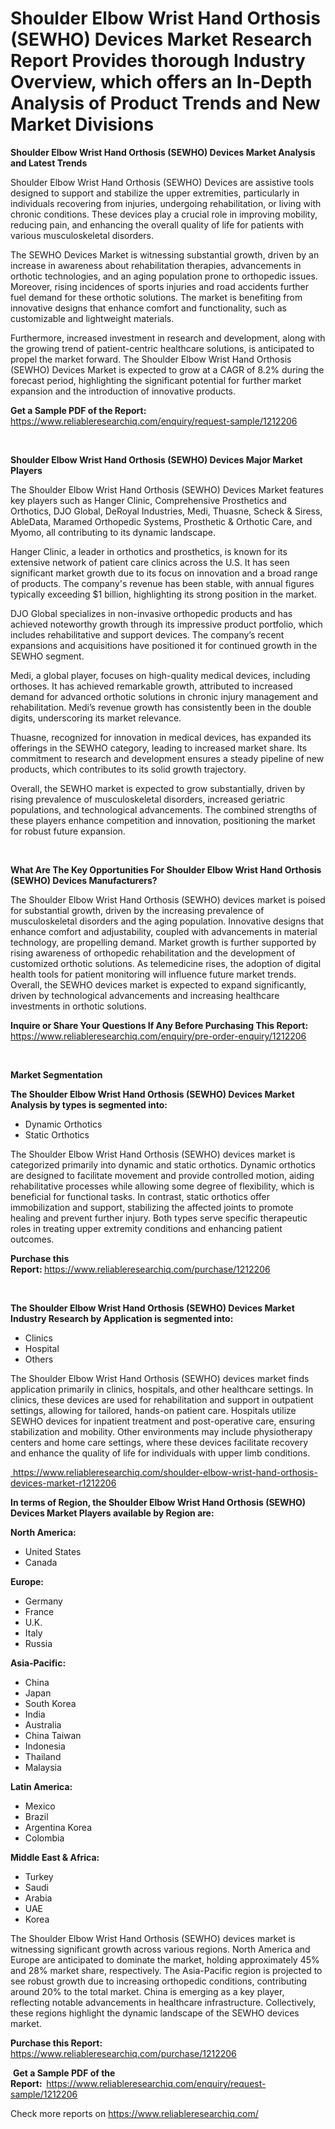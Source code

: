 <p><h1>Shoulder Elbow Wrist Hand Orthosis (SEWHO) Devices Market Research Report Provides thorough Industry Overview, which offers an In-Depth Analysis of Product Trends and New Market Divisions</h1></p><p><strong>Shoulder Elbow Wrist Hand Orthosis (SEWHO) Devices Market Analysis and Latest Trends</strong></p>
<p><p>Shoulder Elbow Wrist Hand Orthosis (SEWHO) Devices are assistive tools designed to support and stabilize the upper extremities, particularly in individuals recovering from injuries, undergoing rehabilitation, or living with chronic conditions. These devices play a crucial role in improving mobility, reducing pain, and enhancing the overall quality of life for patients with various musculoskeletal disorders.</p><p>The SEWHO Devices Market is witnessing substantial growth, driven by an increase in awareness about rehabilitation therapies, advancements in orthotic technologies, and an aging population prone to orthopedic issues. Moreover, rising incidences of sports injuries and road accidents further fuel demand for these orthotic solutions. The market is benefiting from innovative designs that enhance comfort and functionality, such as customizable and lightweight materials.</p><p>Furthermore, increased investment in research and development, along with the growing trend of patient-centric healthcare solutions, is anticipated to propel the market forward. The Shoulder Elbow Wrist Hand Orthosis (SEWHO) Devices Market is expected to grow at a CAGR of 8.2% during the forecast period, highlighting the significant potential for further market expansion and the introduction of innovative products.</p></p>
<p><strong>Get a Sample PDF of the Report:&nbsp;</strong> <a href="https://www.reliableresearchiq.com/enquiry/request-sample/1212206?utm_campaign=2758&utm_medium=2&utm_source=Github&utm_content=ia&utm_term=24032025&utm_id=shoulder-elbow-wrist-hand-orthosis-sewho-devices">https://www.reliableresearchiq.com/enquiry/request-sample/1212206</a></p>
<p>&nbsp;</p>
<p><strong>Shoulder Elbow Wrist Hand Orthosis (SEWHO) Devices Major Market Players</strong></p>
<p><p>The Shoulder Elbow Wrist Hand Orthosis (SEWHO) Devices Market features key players such as Hanger Clinic, Comprehensive Prosthetics and Orthotics, DJO Global, DeRoyal Industries, Medi, Thuasne, Scheck & Siress, AbleData, Maramed Orthopedic Systems, Prosthetic & Orthotic Care, and Myomo, all contributing to its dynamic landscape.</p><p>Hanger Clinic, a leader in orthotics and prosthetics, is known for its extensive network of patient care clinics across the U.S. It has seen significant market growth due to its focus on innovation and a broad range of products. The company's revenue has been stable, with annual figures typically exceeding $1 billion, highlighting its strong position in the market. </p><p>DJO Global specializes in non-invasive orthopedic products and has achieved noteworthy growth through its impressive product portfolio, which includes rehabilitative and support devices. The company’s recent expansions and acquisitions have positioned it for continued growth in the SEWHO segment.</p><p>Medi, a global player, focuses on high-quality medical devices, including orthoses. It has achieved remarkable growth, attributed to increased demand for advanced orthotic solutions in chronic injury management and rehabilitation. Medi’s revenue growth has consistently been in the double digits, underscoring its market relevance.</p><p>Thuasne, recognized for innovation in medical devices, has expanded its offerings in the SEWHO category, leading to increased market share. Its commitment to research and development ensures a steady pipeline of new products, which contributes to its solid growth trajectory.</p><p>Overall, the SEWHO market is expected to grow substantially, driven by rising prevalence of musculoskeletal disorders, increased geriatric populations, and technological advancements. The combined strengths of these players enhance competition and innovation, positioning the market for robust future expansion.</p></p>
<p>&nbsp;</p>
<p><strong>What Are The Key Opportunities For Shoulder Elbow Wrist Hand Orthosis (SEWHO) Devices Manufacturers?</strong></p>
<p><p>The Shoulder Elbow Wrist Hand Orthosis (SEWHO) devices market is poised for substantial growth, driven by the increasing prevalence of musculoskeletal disorders and the aging population. Innovative designs that enhance comfort and adjustability, coupled with advancements in material technology, are propelling demand. Market growth is further supported by rising awareness of orthopedic rehabilitation and the development of customized orthotic solutions. As telemedicine rises, the adoption of digital health tools for patient monitoring will influence future market trends. Overall, the SEWHO devices market is expected to expand significantly, driven by technological advancements and increasing healthcare investments in orthotic solutions.</p></p>
<p><strong>Inquire or Share Your Questions If Any Before Purchasing This Report:</strong> <a href="https://www.reliableresearchiq.com/enquiry/pre-order-enquiry/1212206?utm_campaign=2758&utm_medium=2&utm_source=Github&utm_content=ia&utm_term=24032025&utm_id=shoulder-elbow-wrist-hand-orthosis-sewho-devices">https://www.reliableresearchiq.com/enquiry/pre-order-enquiry/1212206</a></p>
<p>&nbsp;</p>
<p><strong>Market Segmentation</strong></p>
<p><strong>The Shoulder Elbow Wrist Hand Orthosis (SEWHO) Devices Market Analysis by types is segmented into:</strong></p>
<p><ul><li>Dynamic Orthotics</li><li>Static Orthotics</li></ul></p>
<p><p>The Shoulder Elbow Wrist Hand Orthosis (SEWHO) devices market is categorized primarily into dynamic and static orthotics. Dynamic orthotics are designed to facilitate movement and provide controlled motion, aiding rehabilitative processes while allowing some degree of flexibility, which is beneficial for functional tasks. In contrast, static orthotics offer immobilization and support, stabilizing the affected joints to promote healing and prevent further injury. Both types serve specific therapeutic roles in treating upper extremity conditions and enhancing patient outcomes.</p></p>
<p><strong>Purchase this Report:&nbsp;</strong><a href="https://www.reliableresearchiq.com/purchase/1212206?utm_campaign=2758&utm_medium=2&utm_source=Github&utm_content=ia&utm_term=24032025&utm_id=shoulder-elbow-wrist-hand-orthosis-sewho-devices">https://www.reliableresearchiq.com/purchase/1212206</a></p>
<p>&nbsp;</p>
<p><strong>The Shoulder Elbow Wrist Hand Orthosis (SEWHO) Devices Market Industry Research by Application is segmented into:</strong></p>
<p><ul><li>Clinics</li><li>Hospital</li><li>Others</li></ul></p>
<p><p>The Shoulder Elbow Wrist Hand Orthosis (SEWHO) devices market finds application primarily in clinics, hospitals, and other healthcare settings. In clinics, these devices are used for rehabilitation and support in outpatient settings, allowing for tailored, hands-on patient care. Hospitals utilize SEWHO devices for inpatient treatment and post-operative care, ensuring stabilization and mobility. Other environments may include physiotherapy centers and home care settings, where these devices facilitate recovery and enhance the quality of life for individuals with upper limb conditions.</p></p>
<p><a href="https://www.reliableresearchiq.com/shoulder-elbow-wrist-hand-orthosis-devices-market-r1212206?utm_campaign=2758&utm_medium=2&utm_source=Github&utm_content=ia&utm_term=24032025&utm_id=shoulder-elbow-wrist-hand-orthosis-sewho-devices">&nbsp;https://www.reliableresearchiq.com/shoulder-elbow-wrist-hand-orthosis-devices-market-r1212206</a></p>
<p><strong>In terms of Region, the Shoulder Elbow Wrist Hand Orthosis (SEWHO) Devices Market Players available by Region are:</strong></p>
<p>
    <p> <strong> North America: </strong>
        <ul>
            <li>United States</li>
            <li>Canada</li>
        </ul>
        </p> 
    <p> <strong> Europe: </strong>
        <ul>
            <li>Germany</li>
            <li>France</li>
            <li>U.K.</li>
            <li>Italy</li>
            <li>Russia</li>
        </ul>
        </p> 
    <p> <strong> Asia-Pacific: </strong>
        <ul>
            <li>China</li>
            <li>Japan</li>
            <li>South Korea</li>
            <li>India</li>
            <li>Australia</li>
            <li>China Taiwan</li>
            <li>Indonesia</li>
            <li>Thailand</li>
            <li>Malaysia</li>
        </ul>
        </p> 
    <p> <strong> Latin America: </strong>
        <ul>
            <li>Mexico</li>
            <li>Brazil</li>
            <li>Argentina Korea</li>
            <li>Colombia</li>
        </ul>
        </p> 
    <p> <strong> Middle East & Africa: </strong>
        <ul>
            <li>Turkey</li>
            <li>Saudi</li>
            <li>Arabia</li>
            <li>UAE</li>
            <li>Korea</li>
        </ul>
    </p>
    </p>
<p><p>The Shoulder Elbow Wrist Hand Orthosis (SEWHO) devices market is witnessing significant growth across various regions. North America and Europe are anticipated to dominate the market, holding approximately 45% and 28% market share, respectively. The Asia-Pacific region is projected to see robust growth due to increasing orthopedic conditions, contributing around 20% to the total market. China is emerging as a key player, reflecting notable advancements in healthcare infrastructure. Collectively, these regions highlight the dynamic landscape of the SEWHO devices market.</p></p>
<p><strong>Purchase this Report: </strong><a href="https://www.reliableresearchiq.com/purchase/1212206?utm_campaign=2758&utm_medium=2&utm_source=Github&utm_content=ia&utm_term=24032025&utm_id=shoulder-elbow-wrist-hand-orthosis-sewho-devices">https://www.reliableresearchiq.com/purchase/1212206</a></p>
<p>&nbsp;<strong>Get a Sample PDF of the Report:&nbsp;&nbsp;</strong><a href="https://www.reliableresearchiq.com/enquiry/request-sample/1212206?utm_campaign=2758&utm_medium=2&utm_source=Github&utm_content=ia&utm_term=24032025&utm_id=shoulder-elbow-wrist-hand-orthosis-sewho-devices">https://www.reliableresearchiq.com/enquiry/request-sample/1212206</a></p>
<p><strong></strong></p>
<p>Check more reports on <a href="https://www.reliableresearchiq.com/?utm_campaign=2758&utm_medium=2&utm_source=Github&utm_content=ia&utm_term=24032025&utm_id=shoulder-elbow-wrist-hand-orthosis-sewho-devices">https://www.reliableresearchiq.com/</a></p>